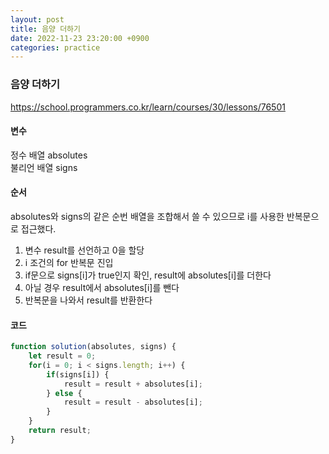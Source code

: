 ```yaml
---
layout: post
title: 음양 더하기
date: 2022-11-23 23:20:00 +0900
categories: practice
---
```

### 음양 더하기    
https://school.programmers.co.kr/learn/courses/30/lessons/76501    
    
#### 변수    
정수 배열 absolutes    
불리언 배열 signs    
    
#### 순서    
absolutes와 signs의 같은 순번 배열을 조합해서 쓸 수 있으므로 i를 사용한 반복문으로 접근했다.    
    
1. 변수 result를 선언하고 0을 할당    
2. i 조건의 for 반복문 진입    
3. if문으로 signs[i]가 true인지 확인, result에 absolutes[i]를 더한다    
4. 아닐 경우 result에서 absolutes[i]를 뺀다    
5. 반복문을 나와서 result를 반환한다

#### 코드
```JavaScript
function solution(absolutes, signs) {
    let result = 0;
    for(i = 0; i < signs.length; i++) {
        if(signs[i]) {
            result = result + absolutes[i];
        } else {
            result = result - absolutes[i];
        }
    }
    return result;
}
```